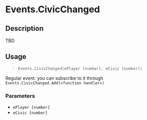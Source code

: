 # Events.CivicChanged
## Description
TBD

## Usage
> `Events.CivicChanged(ePlayer [number], eCivic [number])`

Regular event: you can subscribe to it through `Events.CivicChanged.Add(<function handler>)`

### Parameters
- `ePlayer [number]`
- `eCivic [number]`
